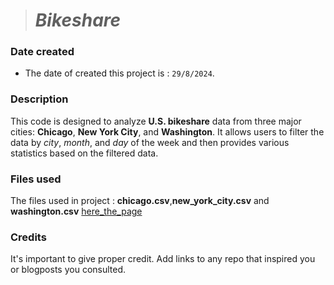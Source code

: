 ># _Bikeshare_

### Date created
* The date of created this project is : `29/8/2024`.



### Description
This code is designed to analyze **U.S. bikeshare** data from three major cities: **Chicago**, **New York City**, and **Washington**. It allows users to filter the data by _city_, _month_, and _day_ of the week and then provides various statistics based on the filtered data.

### Files used
The files used in project : **chicago.csv**,**new_york_city.csv** and **washington.csv** [here_the_page](https://motivateco.com/) 

### Credits
It's important to give proper credit. Add links to any repo that inspired you or blogposts you consulted.

